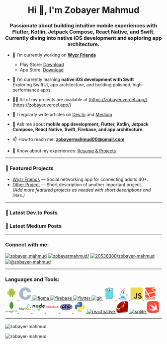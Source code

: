 <h1 align="center">Hi 👋, I'm Zobayer Mahmud</h1>
<h3 align="center">
Passionate about building intuitive mobile experiences with Flutter, Kotlin, Jetpack Compose, React Native, and Swift.  
Currently diving into native iOS development and exploring app architecture.
</h3>

- 🔭 I’m currently working on **[Wyzr Friends](https://wyzrfriends.com)**  
  - Play Store: [Download](https://play.google.com/store/apps/details?id=com.wyzr.app.wyzr)  
  - App Store: [Download](https://apps.apple.com/us/app/wyzr-friends-meet-people-40/id1671396601)

- 🌱 I’m currently learning **native iOS development with Swift**  
  Exploring SwiftUI, app architecture, and building polished, high-performance apps.

- 👨‍💻 All of my projects are available at [https://zobayer.vercel.app/](https://zobayer.vercel.app/)

- 📝 I regularly write articles on [Dev.to](https://dev.to/zobayer_mahmud) and [Medium](https://medium.com/@zobayer-mahmud)

- 💬 Ask me about **mobile app development, Flutter, Kotlin, Jetpack Compose, React Native, Swift, Firebase, and app architecture.**

- 📫 How to reach me: **zobayermahmud00@gmail.com**

- 📄 Know about my experiences: [Resume & Projects](https://drive.google.com/drive/folders/1AMemUhkqPZaW-MVQqGjT3rrWACU65q3V?usp=drive_link)

---

### 🔹 Featured Projects
- [Wyzr Friends](https://wyzrfriends.com) — Social networking app for connecting adults 40+.  
- [Other Project](#) — Short description of another important project.  
*(Add more featured projects as needed with short descriptions and links.)*

---

### 📝 Latest Dev.to Posts
<!-- BLOG-POST-LIST:START -->
<!-- BLOG-POST-LIST:END -->

### 📝 Latest Medium Posts
<!-- MEDIUM-POST-LIST:START -->
<!-- MEDIUM-POST-LIST:END -->

---

<h3 align="left">Connect with me:</h3>
<p align="left">
<a href="https://dev.to/zobayer_mahmud" target="blank"><img align="center" src="https://raw.githubusercontent.com/rahuldkjain/github-profile-readme-generator/master/src/images/icons/Social/devto.svg" alt="zobayer_mahmud" height="30" width="40" /></a>
<a href="https://linkedin.com/in/zobayermahmud/" target="blank"><img align="center" src="https://raw.githubusercontent.com/rahuldkjain/github-profile-readme-generator/master/src/images/icons/Social/linked-in-alt.svg" alt="zobayermahmud/" height="30" width="40" /></a>
<a href="https://stackoverflow.com/users/20536380/zobayer-mahmud" target="blank"><img align="center" src="https://raw.githubusercontent.com/rahuldkjain/github-profile-readme-generator/master/src/images/icons/Social/stack-overflow.svg" alt="20536380/zobayer-mahmud" height="30" width="40" /></a>
<a href="https://medium.com/@zobayer-mahmud" target="blank"><img align="center" src="https://raw.githubusercontent.com/rahuldkjain/github-profile-readme-generator/master/src/images/icons/Social/medium.svg" alt="@zobayer-mahmud" height="30" width="40" /></a>
</p>

---

<h3 align="left">Languages and Tools:</h3>
<p align="left">
<a href="https://developer.android.com" target="_blank" rel="noreferrer"> <img src="https://raw.githubusercontent.com/devicons/devicon/master/icons/android/android-original-wordmark.svg" alt="android" width="40" height="40"/> </a> 
<a href="https://www.cprogramming.com/" target="_blank" rel="noreferrer"> <img src="https://raw.githubusercontent.com/devicons/devicon/master/icons/c/c-original.svg" alt="c" width="40" height="40"/> </a> 
<a href="https://www.figma.com/" target="_blank" rel="noreferrer"> <img src="https://www.vectorlogo.zone/logos/figma/figma-icon.svg" alt="figma" width="40" height="40"/> </a> 
<a href="https://firebase.google.com/" target="_blank" rel="noreferrer"> <img src="https://www.vectorlogo.zone/logos/firebase/firebase-icon.svg" alt="firebase" width="40" height="40"/> </a> 
<a href="https://flutter.dev" target="_blank" rel="noreferrer"> <img src="https://www.vectorlogo.zone/logos/flutterio/flutterio-icon.svg" alt="flutter" width="40" height="40"/> </a> 
<a href="https://git-scm.com/" target="_blank" rel="noreferrer"> <img src="https://www.vectorlogo.zone/logos/git-scm/git-scm-icon.svg" alt="git" width="40" height="40"/> </a> 
<a href="https://golang.org" target="_blank" rel="noreferrer"> <img src="https://raw.githubusercontent.com/devicons/devicon/master/icons/go/go-original.svg" alt="go" width="40" height="40"/> </a> 
<a href="https://www.java.com" target="_blank" rel="noreferrer"> <img src="https://raw.githubusercontent.com/devicons/devicon/master/icons/java/java-original.svg" alt="java" width="40" height="40"/> </a> 
<a href="https://developer.mozilla.org/en-US/docs/Web/JavaScript" target="_blank" rel="noreferrer"> <img src="https://raw.githubusercontent.com/devicons/devicon/master/icons/javascript/javascript-original.svg" alt="javascript" width="40" height="40"/> </a> 
<a href="https://laravel.com/" target="_blank" rel="noreferrer"> <img src="https://raw.githubusercontent.com/devicons/devicon/master/icons/laravel/laravel-plain-wordmark.svg" alt="laravel" width="40" height="40"/> </a> 
<a href="https://www.mongodb.com/" target="_blank" rel="noreferrer"> <img src="https://raw.githubusercontent.com/devicons/devicon/master/icons/mongodb/mongodb-original-wordmark.svg" alt="mongodb" width="40" height="40"/> </a> 
<a href="https://www.mysql.com/" target="_blank" rel="noreferrer"> <img src="https://raw.githubusercontent.com/devicons/devicon/master/icons/mysql/mysql-original-wordmark.svg" alt="mysql" width="40" height="40"/> </a> 
<a href="https://nodejs.org" target="_blank" rel="noreferrer"> <img src="https://raw.githubusercontent.com/devicons/devicon/master/icons/nodejs/nodejs-original-wordmark.svg" alt="nodejs" width="40" height="40"/> </a> 
<a href="https://www.oracle.com/" target="_blank" rel="noreferrer"> <img src="https://raw.githubusercontent.com/devicons/devicon/master/icons/oracle/oracle-original.svg" alt="oracle" width="40" height="40"/> </a> 
<a href="https://www.php.net" target="_blank" rel="noreferrer"> <img src="https://raw.githubusercontent.com/devicons/devicon/master/icons/php/php-original.svg" alt="php" width="40" height="40"/> </a> 
<a href="https://www.python.org" target="_blank" rel="noreferrer"> <img src="https://raw.githubusercontent.com/devicons/devicon/master/icons/python/python-original.svg" alt="python" width="40" height="40"/> </a> 
<a href="https://reactnative.dev/" target="_blank" rel="noreferrer"> <img src="https://reactnative.dev/img/header_logo.svg" alt="reactnative" width="40" height="40"/> </a> 
<a href="https://www.ruby-lang.org/en/" target="_blank" rel="noreferrer"> <img src="https://raw.githubusercontent.com/devicons/devicon/master/icons/ruby/ruby-original.svg" alt="ruby" width="40" height="40"/> </a> 
<a href="https://www.sqlite.org/" target="_blank" rel="noreferrer"> <img src="https://www.vectorlogo.zone/logos/sqlite/sqlite-icon.svg" alt="sqlite" width="40" height="40"/> </a> 
<a href="https://developer.apple.com/swift/" target="_blank" rel="noreferrer"> <img src="https://raw.githubusercontent.com/devicons/devicon/master/icons/swift/swift-original.svg" alt="swift" width="40" height="40"/> </a>
</p>

---

<p><img align="center" src="https://github-readme-stats.vercel.app/api/top-langs?username=zobayer-mahmud&show_icons=true&locale=en&layout=compact" alt="zobayer-mahmud" /></p>

<p><img align="center" src="https://github-readme-streak-stats.herokuapp.com/?user=zobayer-mahmud&" alt="zobayer-mahmud" /></p>
